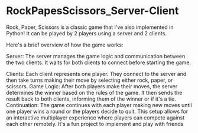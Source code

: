 # RockPapesScissors_Server-Client

Rock, Paper, Scissors is a classic game that I've also implemented in Python! It can be played by 2 players using a server and 2 clients.

Here's a brief overview of how the game works:

Server: The server manages the game logic and communication between the two clients. It waits for both clients to connect before starting the game.

Clients: Each client represents one player. They connect to the server and then take turns making their move by selecting either rock, paper, or scissors.
Game Logic: After both players make their moves, the server determines the winner based on the rules of the game. It then sends the result back to both clients, informing them of the winner or if it's a tie.
Continuation: The game continues with each player making new moves until one player wins a round or the players decide to quit.
This setup allows for an interactive multiplayer experience where players can compete against each other remotely. It's a fun project to implement and play with friends
